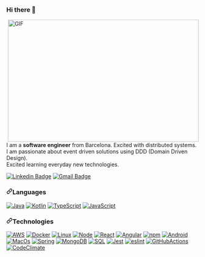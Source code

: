 ### Hi there 👋
<!--
**avall/avall** is a ✨ _special_ ✨ repository because its `README.md` (this file) appears on your GitHub profile.

Here are some ideas to get you started:

- 🔭 I’m currently working on ...
- 🌱 I’m currently learning ...
- 👯 I’m looking to collaborate on ...
- 🤔 I’m looking for help with ...
- 💬 Ask me about ...
- 📫 How to reach me: ...
- 😄 Pronouns: ...
- ⚡ Fun fact: ...
-->
<p><a target="_blank" rel="noopener noreferrer" href="https://github.com/abhisheknaiidu/abhisheknaiidu/blob/master/code.gif?raw=true"><img align="right" alt="GIF" src="https://github.com/abhisheknaiidu/abhisheknaiidu/raw/master/code.gif?raw=true" width="500" height="320" style="max-width:100%;"></a></p>
<p>I am a <strong>software engineer</strong> from Barcelona. Excited with distributed systems. I am passionate about event driven solutions using DDD (Domain Driven Design).</br>
Excited learning everyday new technologies.</p>
<p><a href="https://www.linkedin.com/in/alex-vall-09a2b25/" rel="nofollow"><img src="https://camo.githubusercontent.com/b835418fa17dc1cdb5e090c1db872b2509babff5bf9a3602bf598aeb2adcebcd/68747470733a2f2f696d672e736869656c64732e696f2f62616467652f2d66657272616f626f782d626c75653f7374796c653d666c61742d737175617265266c6f676f3d4c696e6b6564696e266c6f676f436f6c6f723d7768697465266c696e6b3d68747470733a2f2f7777772e6c696e6b6564696e2e636f6d2f696e2f6361726c6f732d66657272616f2d61303934363962372f" alt="Linkedin Badge" data-canonical-src="https://img.shields.io/badge/-avall-blue?style=flat-square&amp;logo=Linkedin&amp;logoColor=white&amp;link=https://www.linkedin.com/in/alex-vall-09a2b25/" style="max-width:100%;"></a>
<a href="mailto:alex.vall.mainou@gmail.com"><img src="https://camo.githubusercontent.com/3855179cea0d2718c02e81c6064ea4bac035d9267b848515d2622529c2530d9c/68747470733a2f2f696d672e736869656c64732e696f2f62616467652f2d66657272616f626f7840676d61696c2e636f6d2d6331343433383f7374796c653d666c61742d737175617265266c6f676f3d476d61696c266c6f676f436f6c6f723d7768697465266c696e6b3d6d61696c746f3a66657272616f626f7840676d61696c2e636f6d" alt="Gmail Badge" data-canonical-src="https://img.shields.io/badge/-alex.vall.mainou@gmail.com-c14438?style=flat-square&amp;logo=Gmail&amp;logoColor=white&amp;link=mailto:alex.vall.mainou@gmail.com" style="max-width:100%;"></a></p>
<h3><a id="user-content-languages" class="anchor" aria-hidden="true" href="#languages"><svg class="octicon octicon-link" viewBox="0 0 16 16" version="1.1" width="16" height="16" aria-hidden="true"><path fill-rule="evenodd" d="M7.775 3.275a.75.75 0 001.06 1.06l1.25-1.25a2 2 0 112.83 2.83l-2.5 2.5a2 2 0 01-2.83 0 .75.75 0 00-1.06 1.06 3.5 3.5 0 004.95 0l2.5-2.5a3.5 3.5 0 00-4.95-4.95l-1.25 1.25zm-4.69 9.64a2 2 0 010-2.83l2.5-2.5a2 2 0 012.83 0 .75.75 0 001.06-1.06 3.5 3.5 0 00-4.95 0l-2.5 2.5a3.5 3.5 0 004.95 4.95l1.25-1.25a.75.75 0 00-1.06-1.06l-1.25 1.25a2 2 0 01-2.83 0z"></path></svg></a>Languages</h3>
<p>
<a target="_blank" rel="noopener noreferrer" href="https://camo.githubusercontent.com/4a6e72af302f06613ef9375d1bd0cfed0592654a0eb667fed54633f688004f4b/68747470733a2f2f696d672e736869656c64732e696f2f62616467652f2d4a6176612d3030303f266c6f676f3d4a617661266c6f676f436f6c6f723d303037333936"><img src="https://camo.githubusercontent.com/4a6e72af302f06613ef9375d1bd0cfed0592654a0eb667fed54633f688004f4b/68747470733a2f2f696d672e736869656c64732e696f2f62616467652f2d4a6176612d3030303f266c6f676f3d4a617661266c6f676f436f6c6f723d303037333936" alt="Java" data-canonical-src="https://img.shields.io/badge/-Java-000?&amp;logo=Java&amp;logoColor=007396" style="max-width:100%;"></a>
<a target="_blank" rel="noopener noreferrer" href="https://camo.githubusercontent.com/522a270b0c7a36d25f25c98a4933e81dceaaef5bba4d7233ec05577efdcbf5e1/68747470733a2f2f696d672e736869656c64732e696f2f62616467652f2d4b6f746c696e2d3030303f6c6f676f3d6b6f746c696e266c6f676f436f6c6f723d303037333936"><img src="https://camo.githubusercontent.com/522a270b0c7a36d25f25c98a4933e81dceaaef5bba4d7233ec05577efdcbf5e1/68747470733a2f2f696d672e736869656c64732e696f2f62616467652f2d4b6f746c696e2d3030303f6c6f676f3d6b6f746c696e266c6f676f436f6c6f723d303037333936" alt="Kotlin" data-canonical-src="https://img.shields.io/badge/-Kotlin-000?logo=kotlin&amp;logoColor=007396" style="max-width:100%;"></a>
<a target="_blank" rel="noopener noreferrer" href="https://camo.githubusercontent.com/0e2611d64293f3676d77ce51169403831b38612be97ade095abebd1350c1b12a/68747470733a2f2f696d672e736869656c64732e696f2f62616467652f2d547970655363726970742d3030303f266c6f676f3d54797065536372697074"><img src="https://camo.githubusercontent.com/0e2611d64293f3676d77ce51169403831b38612be97ade095abebd1350c1b12a/68747470733a2f2f696d672e736869656c64732e696f2f62616467652f2d547970655363726970742d3030303f266c6f676f3d54797065536372697074" alt="TypeScript" data-canonical-src="https://img.shields.io/badge/-TypeScript-000?&amp;logo=TypeScript" style="max-width:100%;"></a>
<a target="_blank" rel="noopener noreferrer" href="https://camo.githubusercontent.com/e05eaf8bb60da08c9b55036474c4e1f86a4c9ce6e3360d43cc97335309dba6b0/68747470733a2f2f696d672e736869656c64732e696f2f62616467652f2d4a6176615363726970742d3030303f266c6f676f3d4a617661536372697074"><img src="https://camo.githubusercontent.com/e05eaf8bb60da08c9b55036474c4e1f86a4c9ce6e3360d43cc97335309dba6b0/68747470733a2f2f696d672e736869656c64732e696f2f62616467652f2d4a6176615363726970742d3030303f266c6f676f3d4a617661536372697074" alt="JavaScript" data-canonical-src="https://img.shields.io/badge/-JavaScript-000?&amp;logo=JavaScript" style="max-width:100%;"></a></p>

<h3><a id="user-content-technologies" class="anchor" aria-hidden="true" href="#technologies"><svg class="octicon octicon-link" viewBox="0 0 16 16" version="1.1" width="16" height="16" aria-hidden="true"><path fill-rule="evenodd" d="M7.775 3.275a.75.75 0 001.06 1.06l1.25-1.25a2 2 0 112.83 2.83l-2.5 2.5a2 2 0 01-2.83 0 .75.75 0 00-1.06 1.06 3.5 3.5 0 004.95 0l2.5-2.5a3.5 3.5 0 00-4.95-4.95l-1.25 1.25zm-4.69 9.64a2 2 0 010-2.83l2.5-2.5a2 2 0 012.83 0 .75.75 0 001.06-1.06 3.5 3.5 0 00-4.95 0l-2.5 2.5a3.5 3.5 0 004.95 4.95l1.25-1.25a.75.75 0 00-1.06-1.06l-1.25 1.25a2 2 0 01-2.83 0z"></path></svg></a>Technologies</h3>
<p><a target="_blank" rel="noopener noreferrer" href="https://camo.githubusercontent.com/ca1ee2827d565c2c5567e699f3de6ab1e8522d15fff9a0c765c256786b73f232/68747470733a2f2f696d672e736869656c64732e696f2f62616467652f2d4157532d3030303f266c6f676f3d416d617a6f6e2d415753266c6f676f436f6c6f723d463930"><img src="https://camo.githubusercontent.com/ca1ee2827d565c2c5567e699f3de6ab1e8522d15fff9a0c765c256786b73f232/68747470733a2f2f696d672e736869656c64732e696f2f62616467652f2d4157532d3030303f266c6f676f3d416d617a6f6e2d415753266c6f676f436f6c6f723d463930" alt="AWS" data-canonical-src="https://img.shields.io/badge/-AWS-000?&amp;logo=Amazon-AWS&amp;logoColor=F90" style="max-width:100%;"></a>
<a target="_blank" rel="noopener noreferrer" href="https://camo.githubusercontent.com/d55267447719050ab5ebca59a39b16b7161fb1231c85105dc7485cb21f4ca449/68747470733a2f2f696d672e736869656c64732e696f2f62616467652f2d446f636b65722d3030303f266c6f676f3d446f636b6572"><img src="https://camo.githubusercontent.com/d55267447719050ab5ebca59a39b16b7161fb1231c85105dc7485cb21f4ca449/68747470733a2f2f696d672e736869656c64732e696f2f62616467652f2d446f636b65722d3030303f266c6f676f3d446f636b6572" alt="Docker" data-canonical-src="https://img.shields.io/badge/-Docker-000?&amp;logo=Docker" style="max-width:100%;"></a>
<a target="_blank" rel="noopener noreferrer" href="https://camo.githubusercontent.com/8d54368e90c38948f928f835a0984a7eaaac2788a34446560d21ebf449ec4724/68747470733a2f2f696d672e736869656c64732e696f2f62616467652f2d4c696e75782d3030303f266c6f676f3d4c696e7578"><img src="https://camo.githubusercontent.com/8d54368e90c38948f928f835a0984a7eaaac2788a34446560d21ebf449ec4724/68747470733a2f2f696d672e736869656c64732e696f2f62616467652f2d4c696e75782d3030303f266c6f676f3d4c696e7578" alt="Linux" data-canonical-src="https://img.shields.io/badge/-Linux-000?&amp;logo=Linux" style="max-width:100%;"></a>
<a target="_blank" rel="noopener noreferrer" href="https://camo.githubusercontent.com/fa827798d232c864201ff80f1447952384bf89ab1002d90ddf9e1fb856959ff0/68747470733a2f2f696d672e736869656c64732e696f2f62616467652f2d4e6f64654a732d3030303f266c6f676f3d6e6f64652d646f742d6a73"><img src="https://camo.githubusercontent.com/fa827798d232c864201ff80f1447952384bf89ab1002d90ddf9e1fb856959ff0/68747470733a2f2f696d672e736869656c64732e696f2f62616467652f2d4e6f64654a732d3030303f266c6f676f3d6e6f64652d646f742d6a73" alt="Node" data-canonical-src="https://img.shields.io/badge/-NodeJs-000?&amp;logo=node-dot-js" style="max-width:100%;"></a>
<a target="_blank" rel="noopener noreferrer" href="https://camo.githubusercontent.com/6424c761a99e4d5a5dba0f726fd292a299dc8e695868dce735863ddd6ec753f3/68747470733a2f2f696d672e736869656c64732e696f2f62616467652f2d52656163742d3030303f266c6f676f3d5265616374"><img src="https://camo.githubusercontent.com/6424c761a99e4d5a5dba0f726fd292a299dc8e695868dce735863ddd6ec753f3/68747470733a2f2f696d672e736869656c64732e696f2f62616467652f2d52656163742d3030303f266c6f676f3d5265616374" alt="React" data-canonical-src="https://img.shields.io/badge/-React-000?&amp;logo=React" style="max-width:100%;"></a>
<a target="_blank" rel="noopener noreferrer" href="https://camo.githubusercontent.com/3cdfc83821f6de9fbbb989c813d9a6376e834637701278a7002b66d71a23b9b2/68747470733a2f2f696d672e736869656c64732e696f2f62616467652f2d416e67756c61722d3030303f266c6f676f3d416e67756c6172"><img src="https://camo.githubusercontent.com/3cdfc83821f6de9fbbb989c813d9a6376e834637701278a7002b66d71a23b9b2/68747470733a2f2f696d672e736869656c64732e696f2f62616467652f2d416e67756c61722d3030303f266c6f676f3d416e67756c6172" alt="Angular" data-canonical-src="https://img.shields.io/badge/-Angular-000?&amp;logo=Angular" style="max-width:100%;"></a>
<a target="_blank" rel="noopener noreferrer" href="https://camo.githubusercontent.com/d22383aafa04c2861d0ecbb94b3160a49c717068a732c4b017809daa451af0ff/68747470733a2f2f696d672e736869656c64732e696f2f62616467652f2d6e706d2d3030303f266c6f676f3d6e706d"><img src="https://camo.githubusercontent.com/d22383aafa04c2861d0ecbb94b3160a49c717068a732c4b017809daa451af0ff/68747470733a2f2f696d672e736869656c64732e696f2f62616467652f2d6e706d2d3030303f266c6f676f3d6e706d" alt="npm" data-canonical-src="https://img.shields.io/badge/-npm-000?&amp;logo=npm" style="max-width:100%;"></a>
<a target="_blank" rel="noopener noreferrer" href="https://camo.githubusercontent.com/467ddb9dbcc4d99c0a65bb5b13ccd876c3a55b5a3a813b4afdae56ba382dc528/68747470733a2f2f696d672e736869656c64732e696f2f62616467652f2d416e64726f69642d3030303f266c6f676f3d416e64726f6964"><img src="https://camo.githubusercontent.com/467ddb9dbcc4d99c0a65bb5b13ccd876c3a55b5a3a813b4afdae56ba382dc528/68747470733a2f2f696d672e736869656c64732e696f2f62616467652f2d416e64726f69642d3030303f266c6f676f3d416e64726f6964" alt="Android" data-canonical-src="https://img.shields.io/badge/-Android-000?&amp;logo=Android" style="max-width:100%;"></a>
<a target="_blank" rel="noopener noreferrer" href="https://camo.githubusercontent.com/56c3d48602566a0ea914fcf1b41d7c9ede77bb27b8958d72c9a871cc91036e7a/68747470733a2f2f696d672e736869656c64732e696f2f62616467652f2d4d61634f732d3030303f266c6f676f3d4d61634f73"><img src="https://camo.githubusercontent.com/56c3d48602566a0ea914fcf1b41d7c9ede77bb27b8958d72c9a871cc91036e7a/68747470733a2f2f696d672e736869656c64732e696f2f62616467652f2d4d61634f732d3030303f266c6f676f3d4d61634f73" alt="MacOs" data-canonical-src="https://img.shields.io/badge/-MacOs-000?&amp;logo=MacOs" style="max-width:100%;"></a>
<a target="_blank" rel="noopener noreferrer" href="https://camo.githubusercontent.com/3336e60f272eeeeb4856b0cd0f533e50731f71bc63ef353a6ac3e26f976d81d6/68747470733a2f2f696d672e736869656c64732e696f2f62616467652f2d537072696e672d3030303f266c6f676f3d537072696e67"><img src="https://camo.githubusercontent.com/3336e60f272eeeeb4856b0cd0f533e50731f71bc63ef353a6ac3e26f976d81d6/68747470733a2f2f696d672e736869656c64732e696f2f62616467652f2d537072696e672d3030303f266c6f676f3d537072696e67" alt="Spring" data-canonical-src="https://img.shields.io/badge/-Spring-000?&amp;logo=Spring" style="max-width:100%;"></a>
<a target="_blank" rel="noopener noreferrer" href="https://camo.githubusercontent.com/0f1312779385be04f33e5c7aff10475c78314184a65a2cfad9bfae1a8604c5f8/68747470733a2f2f696d672e736869656c64732e696f2f62616467652f2d4d6f6e676f44422d3030303f266c6f676f3d6d6f6e676f6462"><img src="https://camo.githubusercontent.com/0f1312779385be04f33e5c7aff10475c78314184a65a2cfad9bfae1a8604c5f8/68747470733a2f2f696d672e736869656c64732e696f2f62616467652f2d4d6f6e676f44422d3030303f266c6f676f3d6d6f6e676f6462" alt="MongoDB" data-canonical-src="https://img.shields.io/badge/-MongoDB-000?&amp;logo=mongodb" style="max-width:100%;"></a>
<a target="_blank" rel="noopener noreferrer" href="https://camo.githubusercontent.com/60a3ac562cd5f72985377d0cc4c34ea9cb1c948fce0668385d8b32cbf5a90247/68747470733a2f2f696d672e736869656c64732e696f2f62616467652f2d53514c2d3030303f266c6f676f3d4d7953514c"><img src="https://camo.githubusercontent.com/60a3ac562cd5f72985377d0cc4c34ea9cb1c948fce0668385d8b32cbf5a90247/68747470733a2f2f696d672e736869656c64732e696f2f62616467652f2d53514c2d3030303f266c6f676f3d4d7953514c" alt="SQL" data-canonical-src="https://img.shields.io/badge/-SQL-000?&amp;logo=MySQL" style="max-width:100%;"></a>
<a target="_blank" rel="noopener noreferrer" href="https://camo.githubusercontent.com/a57ce9a9c5102d80a8e0d525e73e4b005205d54d815c768c8561cfb7b83715a4/68747470733a2f2f696d672e736869656c64732e696f2f62616467652f2d6a6573742d3030303f266c6f676f3d6a657374"><img src="https://camo.githubusercontent.com/a57ce9a9c5102d80a8e0d525e73e4b005205d54d815c768c8561cfb7b83715a4/68747470733a2f2f696d672e736869656c64732e696f2f62616467652f2d6a6573742d3030303f266c6f676f3d6a657374" alt="Jest" data-canonical-src="https://img.shields.io/badge/-jest-000?&amp;logo=jest" style="max-width:100%;"></a>
<a target="_blank" rel="noopener noreferrer" href="https://camo.githubusercontent.com/c38a952c473af5602de39e86a7e10d1766268a4d6f8bd2663a3ab073120d39fe/68747470733a2f2f696d672e736869656c64732e696f2f62616467652f2d65736c696e742d3030303f266c6f676f3d65736c696e74"><img src="https://camo.githubusercontent.com/c38a952c473af5602de39e86a7e10d1766268a4d6f8bd2663a3ab073120d39fe/68747470733a2f2f696d672e736869656c64732e696f2f62616467652f2d65736c696e742d3030303f266c6f676f3d65736c696e74" alt="eslint" data-canonical-src="https://img.shields.io/badge/-eslint-000?&amp;logo=eslint" style="max-width:100%;"></a>
<a target="_blank" rel="noopener noreferrer" href="https://camo.githubusercontent.com/ddd605e2afaf5262b290fcdfc3bdc155f631a7b5e741554a28514c643ae9800d/68747470733a2f2f696d672e736869656c64732e696f2f62616467652f2d476974487562416374696f6e732d3030303f266c6f676f3d6769746875622d616374696f6e73"><img src="https://camo.githubusercontent.com/ddd605e2afaf5262b290fcdfc3bdc155f631a7b5e741554a28514c643ae9800d/68747470733a2f2f696d672e736869656c64732e696f2f62616467652f2d476974487562416374696f6e732d3030303f266c6f676f3d6769746875622d616374696f6e73" alt="GitHubActions" data-canonical-src="https://img.shields.io/badge/-GitHubActions-000?&amp;logo=github-actions" style="max-width:100%;"></a>
<a target="_blank" rel="noopener noreferrer" href="https://camo.githubusercontent.com/8df98cf21e866e3c3ca60aa95bbcfadb9c912c670eef0df4e39cbbb6437fcf50/68747470733a2f2f696d672e736869656c64732e696f2f62616467652f2d436f6465436c696d6174652d3030303f266c6f676f3d636f64652d636c696d617465"><img src="https://camo.githubusercontent.com/8df98cf21e866e3c3ca60aa95bbcfadb9c912c670eef0df4e39cbbb6437fcf50/68747470733a2f2f696d672e736869656c64732e696f2f62616467652f2d436f6465436c696d6174652d3030303f266c6f676f3d636f64652d636c696d617465" alt="CodeClimate" data-canonical-src="https://img.shields.io/badge/-CodeClimate-000?&amp;logo=code-climate" style="max-width:100%;"></a></p>
